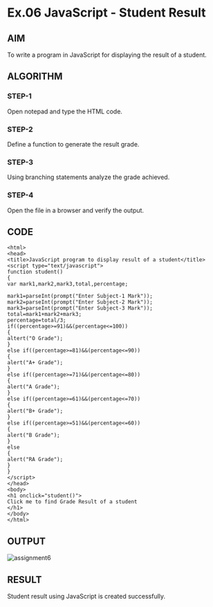 # Ex.06 JavaScript - Student Result
## AIM
  To write a program in JavaScript for displaying the result of a student.

## ALGORITHM
### STEP-1
  Open notepad and type the HTML code.

### STEP-2
  Define a function to generate the result grade.

### STEP-3
  Using branching statements analyze the grade achieved.

### STEP-4
  Open the file in a browser and verify the output.
  
## CODE
```
<html>
<head>
<title>JavaScript program to display result of a student</title>
<script type="text/javascript">
function student()
{
var mark1,mark2,mark3,total,percentage;

mark1=parseInt(prompt("Enter Subject-1 Mark"));
mark2=parseInt(prompt("Enter Subject-2 Mark"));
mark3=parseInt(prompt("Enter Subject-3 Mark"));
total=mark1+mark2+mark3;
percentage=total/3;
if((percentage>=91)&&(percentage<=100))
{
altert("O Grade");
}
else if((percentage>=81)&&(percentage<=90))
{
alert("A+ Grade");
}
else if((percentage>=71)&&(percentage<=80))
{
alert("A Grade");
}
else if((percentage>=61)&&(percentage<=70))
{
alert("B+ Grade");
}
else if((percentage>=51)&&(percentage<=60))
{
alert("B Grade");
}
else
{
alert("RA Grade");
}
}
</script>
</head>
<body>
<h1 onclick="student()">
Click me to find Grade Result of a student
</h1>
</body>
</html>
```

## OUTPUT
![assignment6](https://github.com/Krithikadini/Ex06_Web-Design/assets/127816336/3ca69328-2738-4c5f-b576-b51234f1b8dd)


## RESULT
  Student result using JavaScript is created successfully.
